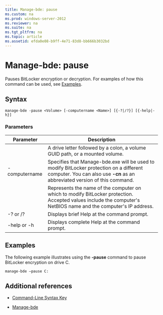 ```yaml
---
title: Manage-bde: pause
ms.custom: na
ms.prod: windows-server-2012
ms.reviewer: na
ms.suite: na
ms.tgt_pltfrm: na
ms.topic: article
ms.assetid: efda0e08-b9ff-4e71-83d8-bb666b3032bd
---
```

# Manage-bde: pause
Pauses BitLocker encryption or decryption. For examples of how this command can be used, see [Examples](#BKMK_Examples).

## Syntax

```
manage-bde -pause <Volume> [-computername <Name>] [{-?|/?}] [{-help|-h}]
```

### Parameters

|Parameter|Description|
|-------------|---------------|
|<Volume>|A drive letter followed by a colon, a volume GUID path, or a mounted volume.|
|\-computername|Specifies that Manage\-bde.exe will be used to modify BitLocker protection on a different computer. You can also use **\-cn** as an abbreviated version of this command.|
|<Name>|Represents the name of the computer on which to modify BitLocker protection. Accepted values include the computer's NetBIOS name and the computer's IP address.|
|\-? or \/?|Displays brief Help at the command prompt.|
|\-help or \-h|Displays complete Help at the command prompt.|

## <a name="BKMK_Examples"></a>Examples
The following example illustrates using the **\-pause** command to pause BitLocker encryption on drive C.

```
manage-bde –pause C:
```

## Additional references

-   [Command-Line Syntax Key](Command-Line-Syntax-Key.md)

-   [Manage-bde](Manage-bde.md)


